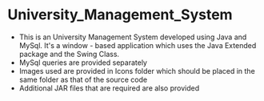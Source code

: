# University_Management_System

* This is an University Management System developed using Java and MySql. It's a window - based application which uses the Java Extended package and the Swing Class.
* MySql queries are provided separately
* Images used are provided in Icons folder which should be placed in the same folder as that of the source code
* Additional JAR files that are required are also provided
  
